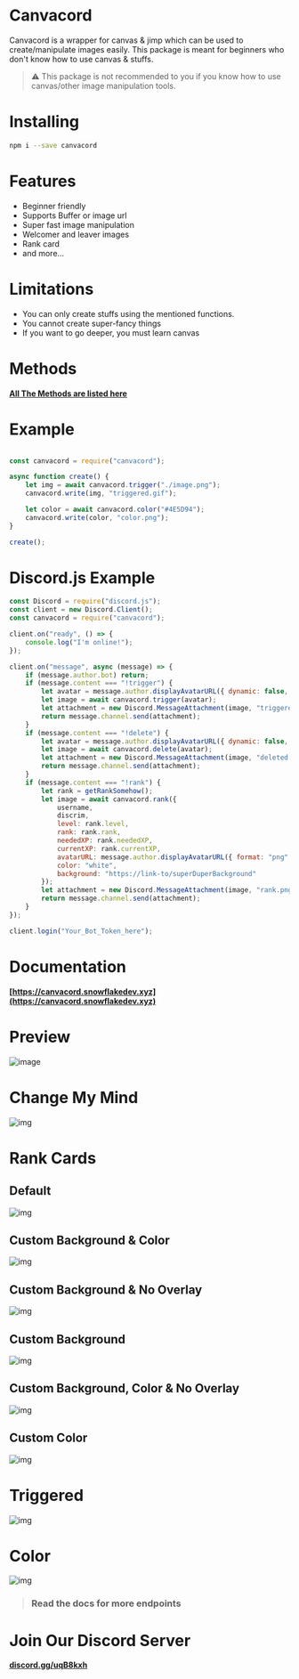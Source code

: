# Canvacord
Canvacord is a wrapper for canvas & jimp which can be used to create/manipulate images easily. 
This package is meant for beginners who don't know how to use canvas & stuffs.

> ⚠ This package is not recommended to you if you know how to use canvas/other image manipulation tools.

# Installing

```bash
npm i --save canvacord
```

# Features
- Beginner friendly
- Supports Buffer or image url
- Super fast image manipulation
- Welcomer and leaver images
- Rank card
- and more...

# Limitations
- You can only create stuffs using the mentioned functions.
- You cannot create super-fancy things
- If you want to go deeper, you must learn canvas

# Methods
**[All The Methods are listed here](https://canvacord.snowflakedev.xyz/canvacord)**

# Example

```js

const canvacord = require("canvacord");

async function create() {
    let img = await canvacord.trigger("./image.png");
    canvacord.write(img, "triggered.gif");

    let color = await canvacord.color("#4E5D94");
    canvacord.write(color, "color.png");
}

create();

```

# Discord.js Example

```js
const Discord = require("discord.js");
const client = new Discord.Client();
const canvacord = require("canvacord");

client.on("ready", () => {
    console.log("I'm online!");
});

client.on("message", async (message) => {
    if (message.author.bot) return;
    if (message.content === "!trigger") {
        let avatar = message.author.displayAvatarURL({ dynamic: false, format: 'png' });
        let image = await canvacord.trigger(avatar);
        let attachment = new Discord.MessageAttachment(image, "triggered.gif");
        return message.channel.send(attachment);
    }
    if (message.content === "!delete") {
        let avatar = message.author.displayAvatarURL({ dynamic: false, format: 'png' });
        let image = await canvacord.delete(avatar);
        let attachment = new Discord.MessageAttachment(image, "deleted.png");
        return message.channel.send(attachment);
    }
    if (message.content === "!rank") {
        let rank = getRankSomehow();
        let image = await canvacord.rank({ 
            username, 
            discrim, 
            level: rank.level, 
            rank: rank.rank, 
            neededXP: rank.neededXP, 
            currentXP: rank.currentXP, 
            avatarURL: message.author.displayAvatarURL({ format: "png" }), 
            color: "white", 
            background: "https://link-to/superDuperBackground"
        });
        let attachment = new Discord.MessageAttachment(image, "rank.png");
        return message.channel.send(attachment);
    }
});

client.login("Your_Bot_Token_here");

```

# Documentation
**[https://canvacord.snowflakedev.xyz](https://canvacord.snowflakedev.xyz)**

# Preview
![image](https://raw.githubusercontent.com/Snowflake107/canvacord/master/screenshot.png)

# Change My Mind
![img](https://raw.githubusercontent.com/Snowflake107/canvacord/master/test/changemymind.png)

# Rank Cards
## Default
![img](https://raw.githubusercontent.com/Snowflake107/canvacord/master/test/rank-default.png)

## Custom Background & Color
![img](https://raw.githubusercontent.com/Snowflake107/canvacord/master/test/rank-custom-bg-and-color.png)

## Custom Background & No Overlay
![img](https://raw.githubusercontent.com/Snowflake107/canvacord/master/test/rank-custom-bg-no-overlay.png)

## Custom Background
![img](https://raw.githubusercontent.com/Snowflake107/canvacord/master/test/rank-custom-bg.png)

## Custom Background, Color & No Overlay
![img](https://raw.githubusercontent.com/Snowflake107/canvacord/master/test/rank-custom-color-bg-no-overlay.png)

## Custom Color
![img](https://raw.githubusercontent.com/Snowflake107/canvacord/master/test/rank-custom-color.png)

# Triggered
![img](https://raw.githubusercontent.com/Snowflake107/canvacord/master/test/triggered.gif)

# Color
![img](https://raw.githubusercontent.com/Snowflake107/canvacord/master/test/color.png)

> ### Read the docs for more endpoints

# Join Our Discord Server
**[discord.gg/uqB8kxh](https://discord.gg/uqB8kxh)**
